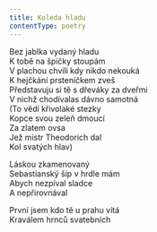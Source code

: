 ```yaml
---
title: Koleda hladu
contentType: poetry
---
```


<section>

Bez jablka vydaný hladu  
K tobě na špičky stoupám  
V plachou chvíli kdy nikdo nekouká  
K hejčkání prsteníčkem zveš  
Představuju si tě s dřeváky za dveřmi  
V nichž chodívalas dávno samotná  
(To vědí křivolaké stezky  
Kopce svou zeleň dmoucí  
Za zlatem ovsa  
Jež mistr Theodorich dal  
Kol svatých hlav)

Láskou zkamenovaný  
Sebastianský šíp v hrdle mám  
Abych nezpíval sladce  
A nepřirovnával

První jsem kdo tě u prahu vítá  
Kraválem hrnců svatebních

</section>
